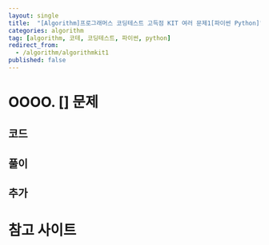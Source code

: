 ```yaml
---
layout: single
title:  "[Algorithm]프로그래머스 코딩테스트 고득점 KIT 여러 문제1[파이썬 Python]"
categories: algorithm
tag: [algorithm, 코테, 코딩테스트, 파이썬, python]
redirect_from:
  - /algorithm/algorithmkit1
published: false
---
```


# OOOO. [] 문제
## 코드
## 풀이
## 추가


# 참고 사이트
